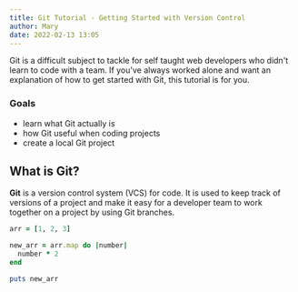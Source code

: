 ```yaml
---
title: Git Tutorial - Getting Started with Version Control
author: Mary
date: 2022-02-13 13:05
---
```


Git is a difficult subject to tackle for self taught web developers who didn't learn to code with a team. If you've always worked alone and want an explanation of how to get started with Git, this tutorial is for you.

### Goals

- learn what Git actually is
- how Git useful when coding projects
- create a local Git project

## What is Git?

**Git** is a version control system (VCS) for code. It is used to keep track of versions of a project and make it easy for a developer team to work together on a project by using Git branches.

```ruby
arr = [1, 2, 3]

new_arr = arr.map do |number|
  number * 2
end

puts new_arr
```
